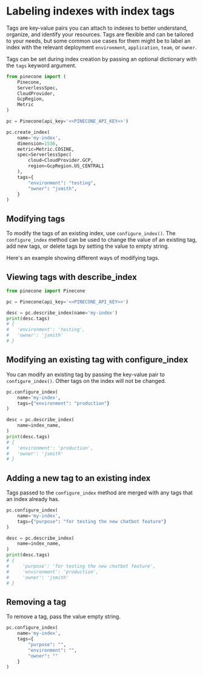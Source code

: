 # Labeling indexes with index tags

Tags are key-value pairs you can attach to indexes to better understand, organize, and identify your resources. Tags are flexible and can be tailored to your needs, but some common use cases for them might be to label an index with the relevant deployment `environment`, `application`, `team`, or `owner`.

Tags can be set during index creation by passing an optional dictionary with the `tags` keyword argument.

```python
from pinecone import (
    Pinecone,
    ServerlessSpec,
    CloudProvider,
    GcpRegion,
    Metric
)

pc = Pinecone(api_key='<<PINECONE_API_KEY>>')

pc.create_index(
    name='my-index',
    dimension=1536,
    metric=Metric.COSINE,
    spec=ServerlessSpec(
        cloud=CloudProvider.GCP,
        region=GcpRegion.US_CENTRAL1
    ),
    tags={
        "environment": "testing",
        "owner": "jsmith",
    }
)
```

## Modifying tags

To modify the tags of an existing index, use `configure_index()`. The `configure_index` method can be used to change the value of an existing tag, add new tags, or delete tags by setting the value to empty string.

Here's an example showing different ways of modifying tags.

## Viewing tags with describe_index

```python
from pinecone import Pinecone

pc = Pinecone(api_key='<<PINECONE_API_KEY>>')

desc = pc.describe_index(name='my-index')
print(desc.tags)
# {
#   'environment': 'testing',
#   'owner': 'jsmith'
# }
```

## Modifying an existing tag with configure_index

You can modify an existing tag by passing the key-value pair to `configure_index()`. Other tags on the index will not be changed.

````python
pc.configure_index(
    name='my-index',
    tags={"environment": "production"}
)

desc = pc.describe_index(
    name=index_name,
)
print(desc.tags)
# {
#   'environment': 'production',
#   'owner': 'jsmith'
# }
````

## Adding a new tag to an existing index

Tags passed to the `configure_index` method are merged with any tags that an index already has.

```python
pc.configure_index(
    name='my-index',
    tags={"purpose": "for testing the new chatbot feature"}
)

desc = pc.describe_index(
    name=index_name,
)
print(desc.tags)
# {
#     'purpose': 'for testing the new chatbot feature',
#     'environment': 'production',
#     'owner': 'jsmith'
# }
```

## Removing a tag

To remove a tag, pass the value empty string.

```python
pc.configure_index(
    name='my-index',
    tags={
        "purpose": "",
        "environment": "",
        "owner": ""
    }
)
```
